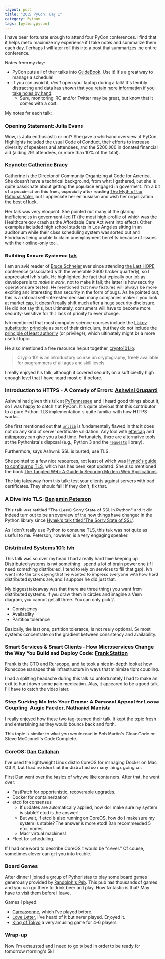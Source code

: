 ```yaml
---
layout: post
title: "2015 PyCon: Day 1"
category: Python
tags: [python,pycon]
---
```

I have been fortunate enough to attend four PyCon conferences. I find that it
helps me to maximize my experience if I take notes and summarize them each day.
Perhaps I will later roll this into a post that summarizes the entire
conference.

Notes from my day:

* PyCon puts all of their talks into [GuideBook](https://play.google.com/store/apps/details?id=com.guidebook.android). Use it! It's a great way to manage a schedule!
* If you can avoid it, *don't* open your laptop during a talk! It's terribly distracting and data has shown that [you retain more information if you take notes by hand](http://www.scientificamerican.com/article/a-learning-secret-don-t-take-notes-with-a-laptop/).
  * Sure, monitoring IRC and/or Twitter may be great, but know that it comes with a cost.

My notes for each talk:

### Opening Statement: [Julia Evans](https://twitter.com/b0rk)

Wow, is Julia enthusiastic or not? She gave a whirlwind overview of PyCon.
Highlights included the usual Code of Conduct, their efforts to increase
diversity of speakers and attendees, and the $200,000 in donated financial aid
(aiding 291 attendees, or more than 10% of the total).

### Keynote: [Catherine Bracy](https://twitter.com/cbracy)

Catherine is the Director of Community Organizing at Code for America. She
doesn't have a technical background, from what I gathered, but she is quite
passionate about getting the populace engaged in goverment. I'm a bit of a
pessimist on this front, especially after reading [The Myth of the Rational
Voter](http://en.wikipedia.org/wiki/The_Myth_of_the_Rational_Voter), but I
appreciate her enthusiasm and wish her organization the best of luck.

Her talk was very eloquent. She pointed out many of the glaring inefficiencies
in government-led IT (the most high-profile of which was the Healthcare.gov
crash as the Affordable Care Act went into effect). Other examples included high
school students in Los Angeles sitting in an auditorium while their class
scheduling system was sorted out and Floridians being unable to claim unemployment
benefits because of issues with their online-only tool.

### Building Secure Systems: [lvh](https://twitter.com/lvh)

I am an avid reader of [Bruce Schneier](https://www.schneier.com/) ever since
attending [the Last HOPE](http://www.thelasthope.org/) conference (associated
with the venerable 2600 hacker quarterly), so I appreciated lvh's talk. He
highlighted the fact that typically our job as developers is to *make it work*,
not to make it fail; the latter is how security operations are tested. He
mentioned that new features will always be more exciting and interesting than
security in the form of bugs. As he pointed out, this is a rational
self-interested decision many companies make: if you look at market cap, it
doesn't really shift much after a huge security disclosure. He did not say this,
but ultimately, consumers will have to become more security-sensitive for this
lack of priority to ever change.

lvh mentioned that most computer science courses include the [Liskov
substitution principle](http://en.wikipedia.org/wiki/Liskov_substitution_principle)
as part of their cirriculum, but they do not include the [principle of least
authority](http://en.wikipedia.org/wiki/Principle_of_least_privilege) (or
privilege), which ultimately might be a more useful topic.

He also mentioned a free resource he put together,
[crypto101.io](https://www.crypto101.io/):

>  Crypto 101 is an introductory course on cryptography, freely available for
>  programmers of all ages and skill levels.

I really enjoyed his talk, although it covered security on a sufficiently high
enough level that I have heard most of it before.

### Introduction to HTTPS - A Comedy of Errors: [Ashwini Oruganti](https://twitter.com/_ashfall_)

Ashwini had given this talk at
[PyTennessee](https://www.pytennessee.org/schedule/presentation/84/) and I heard
good things about it, so I was happy to catch it at PyCon. It is quite obvious
that this contributor to a pure Python TLS implementation is quite familiar with
how HTTPS works.

She first mentioned out that
[`urllib`](https://docs.python.org/2/library/urllib.html) is fundamentally
flawed in that it does not do any kind of server certificate validation.
Any fool with [ettercap](http://ettercap.github.io/ettercap/) and
[mitmproxy](https://mitmproxy.org/) can give you a bad time.
Fortunately, there are alternative tools at the Pythonista's disposal (e.g.,
Python 3 and the [`requests`](http://docs.python-requests.org/en/latest/)
library).

Furthermore, says Ashwini: SSL is busted; use TLS.

She pointed to a few nice resources, not least of which was [Hynek's guide to
configuring
TLS](https://hynek.me/articles/hardening-your-web-servers-ssl-ciphers/), which
has has been kept updated. She also mentioned the book [The Tangled
Web: A Guide to Securing Modern Web Applications](http://www.amazon.com/gp/product/1593273886/ref=as_li_tl?ie=UTF8&camp=1789&creative=390957&creativeASIN=1593273886&linkCode=as2&tag=rea036-20&linkId=ZRZVXBNZ2WBTZUVI).

The big takeaway from this talk: test your clients against servers with bad
certificates. They should fail! If they don't, fix that.

### A Dive into TLS: [Benjamin Peterson](https://twitter.com/gutworth)

This talk was retitled "The (Less) Sorry State of SSL in Python" and it did
indeed turn out to be an overview of the how things have changed in the Python
library since [Hynek's
talk titled 'The Sorry State of SSL'](https://hynek.me/talks/tls/).

As I don't really use Python to consume TLS, this talk was not quite as useful
to me. Peterson, however, is a very engaging speaker.

### Distributed Systems 101: lvh

This talk was so over my head I had a really hard time keeping up. Distributed
systems is not something I spend a lot of brain power one (if I need something
distributed, I tend to rely on services to fill that gap). lvh went into the
talk saying that he wanted to impress everyone with how hard distributed systems
are, and I suppose he did just that.

My biggest takeaway was that there are three things you want from distributed
systems. If you draw them in circles and imagine a Venn diagram, you cannot get
all three. You can only pick 2.

* Consistency
* Availability
* Partition tolerance

Basically, the last one, partition tolerance, is not really optional. So most
systems concentrate on the gradient between consistency and availability.

### Smart Services & Smart Clients - How Microservices Change the Way You Build and Deploy Code: [Frank Statton](https://twitter.com/frankrstratton)

Frank is the CTO and Runscope, and he took a nice in-depth look at how Runscope
manages their infrastructure in ways that minimize tight coupling.

I had a splitting headache during this talk so unfortunately I had to make an
exit to hunt down some pain medication. Alas, it appeared to be a good talk.
I'll have to catch the video later.

### Stop Sucking Me Into Your Drama: A Personal Appeal for Loose Coupling: Augie Fackler, Nathaniel Manista

I really enjoyed how these two tag-teamed their talk. It kept the topic fresh and
entertaining as they would bounce back and forth.

This topic is similar to what you would read in Bob Martin's Clean Code or Steve
McConnell's Code Complete.

### CoreOS: [Dan Callahan](https://twitter.com/callahad)

I've used the lightweight Linux distro CoreOS for managing Docker on Mac OS X,
but I had no idea that the distro had so many things going on.

First Dan went over the basics of why we like containers. After that, he went
over:
* FastPatch for opportunistic, recoverable upgrades.
* Docker for containerization
* etcd for consensus
  * If updates are automatically applied, how do I make sure my system is stable? etcd is the answer!
  * But wait, if etcd is also running on CoreOS, how do I make sure my system is stable? The answer is more etcd! Dan recommended 5 etcd nodes.
  * Maor virtual machines!
* Fleet for scheduling.

If I had one word to describe CoreOS it would be "clever." Of course, sometimes
clever can get you into trouble.

### Board Games

After dinner I joined a group of Pythonistas to play some board games generously
provided by [Randolph's Pub](http://www.randolph.ca/?lang=en). This pub has
thousands of games and you can go there to drink beer and play. How fantastic is
that? May have to visit them before I leave.

Games I played:

* [Carcassonne](http://en.wikipedia.org/wiki/Carcassonne_%28board_game%29), which I've played before.
* [Love Letter](http://www.alderac.com/loveletter/), I've heard of it but never played. Enjoyed it.
* [King of Tokyo](http://boardgamegeek.com/boardgame/70323/king-tokyo) a very amusing game for 4-6 players

### Wrap-up

Now I'm exhausted and I need to go to bed in order to be ready for tomorrow
morning's 5k!

